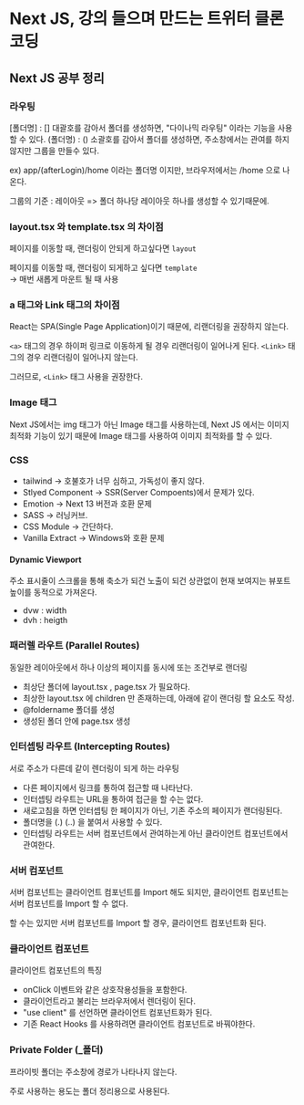 # Next JS, 강의 들으며 만드는 트위터 클론코딩

## Next JS 공부 정리

### 라우팅

[폴더명] : [] 대괄호를 감아서 폴더를 생성하면, "다이나믹 라우팅" 이라는 기능을 사용할 수 있다.
(폴더명) : () 소괄호를 감아서 폴더를 생성하면, 주소창에서는 관여를 하지 않지만 그룹을 만들수 있다.

ex) app/(afterLogin)/home 이라는 폴더명 이지만, 브라우저에서는 /home 으로 나온다.

그룹의 기준 : 레이아웃
=> 폴더 하나당 레이아웃 하나를 생성할 수 있기때문에.

### layout.tsx 와 template.tsx 의 차이점

페이지를 이동할 때, 랜더링이 안되게 하고싶다면 `layout`

페이지를 이동할 때, 랜더링이 되게하고 싶다면 `template` </br>
→ 매번 새롭게 마운트 될 때 사용

### a 태그와 Link 태그의 차이점

React는 SPA(Single Page Application)이기 때문에, 리랜더링을 권장하지 않는다.

`<a>` 태그의 경우 하이퍼 링크로 이동하게 될 경우 리랜더링이 일어나게 된다.
`<Link>` 태그의 경우 리랜더링이 일어나지 않는다.

그러므로, `<Link>` 태그 사용을 권장한다.

### Image 태그

Next JS에서는 img 태그가 아닌 Image 태그를 사용하는데, Next JS 에서는 이미지 최적화 기능이 있기 때문에 Image 태그를 사용하여 이미지 최적화를 할 수 있다.

### CSS

- tailwind -> 호불호가 너무 심하고, 가독성이 좋지 않다.
- Stlyed Component -> SSR(Server Compoents)에서 문제가 있다.
- Emotion -> Next 13 버전과 호환 문제
- SASS -> 러닝커브.
- CSS Module -> 간단하다.
- Vanilla Extract -> Windows와 호환 문제

#### Dynamic Viewport

주소 표시줄이 스크롤을 통해 축소가 되건 노출이 되건 상관없이 현재 보여지는 뷰포트 높이를 동적으로 가져온다.

- dvw : width
- dvh : heigth

### 패러렐 라우트 (Parallel Routes)

동일한 레이아웃에서 하나 이상의 페이지를 동시에 또는 조건부로 랜더링

- 최상단 폴더에 layout.tsx , page.tsx 가 필요하다.
- 최상한 layout.tsx 에 children 만 존재하는데, 아래에 같이 랜더링 할 요소도 작성.
- @foldername 폴더를 생성
- 생성된 폴더 안에 page.tsx 생성

### 인터셉팅 라우트 (Intercepting Routes)

서로 주소가 다른데 같이 렌더링이 되게 하는 라우팅

- 다른 페이지에서 링크를 통하여 접근할 때 나타난다.
- 인터셉팅 라우트는 URL을 통하여 접근을 할 수는 없다.
- 새로고침을 하면 인터셉팅 한 페이지가 아닌, 기존 주소의 페이지가 랜더링된다.
- 폴더명을 (.) (..) 을 붙여서 사용할 수 있다.
- 인터셉팅 라우트는 서버 컴포넌트에서 관여하는게 아닌 클라이언트 컴포넌트에서 관여한다.

### 서버 컴포넌트

서버 컴포넌트는 클라이언트 컴포넌트를 Import 해도 되지만, 클라이언트 컴포넌트는 서버 컴포넌트를 Import 할 수 없다.

할 수는 있지만 서버 컴포넌트를 Import 할 경우, 클라이언트 컴포넌트화 된다.

### 클라이언트 컴포넌트

클라이언트 컴포넌트의 특징

- onClick 이벤트와 같은 상호작용성들을 포함한다.
- 클라이언트라고 불리는 브라우저에서 렌더링이 된다.
- "use client" 를 선언하면 클라이언트 컴포넌트화가 된다.
- 기존 React Hooks 를 사용하려면 클라이언트 컴포넌트로 바꿔야한다.

### Private Folder (\_폴더)

프라이빗 폴더는 주소창에 경로가 나타나지 않는다.

주로 사용하는 용도는 폴더 정리용으로 사용된다.
